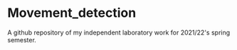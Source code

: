 # Movement_detection

A github repository of my independent laboratory work for 2021/22's spring semester.
